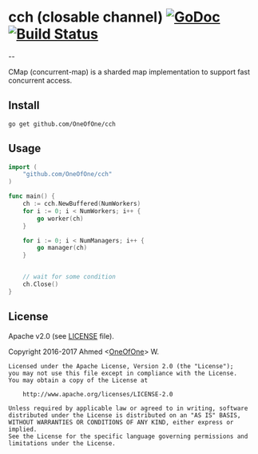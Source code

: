 # cch (closable channel) [![GoDoc](http://godoc.org/github.com/OneOfOne/cch?status.svg)](http://godoc.org/github.com/OneOfOne/cch) [![Build Status](https://travis-ci.org/OneOfOne/cch.svg?branch=master)](https://travis-ci.org/OneOfOne/cch)
--

CMap (concurrent-map) is a sharded map implementation to support fast concurrent access.

## Install

	go get github.com/OneOfOne/cch

## Usage

```go
import (
	"github.com/OneOfOne/cch"
)

func main() {
	ch := cch.NewBuffered(NumWorkers)
	for i := 0; i < NumWorkers; i++ {
		go worker(ch)
	}

	for i := 0; i < NumManagers; i++ {
		go manager(ch)
	}


	// wait for some condition
	ch.Close()
}
```

## License

Apache v2.0 (see [LICENSE](https://github.com/OneOfOne/cch/blob/master/LICENSE) file).

Copyright 2016-2017 Ahmed <[OneOfOne](https://github.com/OneOfOne/)> W.

	Licensed under the Apache License, Version 2.0 (the "License");
	you may not use this file except in compliance with the License.
	You may obtain a copy of the License at

		http://www.apache.org/licenses/LICENSE-2.0

	Unless required by applicable law or agreed to in writing, software
	distributed under the License is distributed on an "AS IS" BASIS,
	WITHOUT WARRANTIES OR CONDITIONS OF ANY KIND, either express or implied.
	See the License for the specific language governing permissions and
	limitations under the License.
